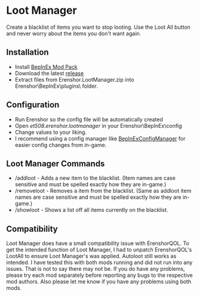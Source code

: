 # Loot Manager
Create a blacklist of items you want to stop looting. Use the Loot All button and never worry about the items you don't want again.

## Installation
- Install [BepInEx Mod Pack](https://thunderstore.io/c/erenshor/p/BepInEx/BepInExPack/)
- Download the latest [release](https://github.com/et508/Erenshor.LootManager)
- Extract files from Erenshor.LootManager.zip into Erenshor\BepInEx\plugins\ folder.

## Configuration
- Run Erenshor so the config file will be automatically created
- Open *et508.erenshor.lootmanager* in your Erenshor\BepInEx\config
- Change values to your liking.
- I recommend using a config manager like [BepInExConfigManager](https://github.com/sinai-dev/BepInExConfigManager) for easier config changes from in-game.

## Loot Manager Commands
- /addloot - Adds a new item to the blacklist. (Item names are case sensitive and must be spelled exactly how they are in-game.)
- /removeloot - Removes a item from the blacklist. (Same as addloot item names are case sensitive and must be spelled exactly how they are in-game.)
- /showloot - Shows a list off all items currently on the blacklist. 

## Compatibility
Loot Manager does have a small compatibility issue with ErenshorQOL. To get the intended function of Loot Manager, I had to unpatch ErenshorQOL's LootAll to ensure Loot Manager's was applied. Autoloot still works as intended. I have tested this with both mods running and did not run into any issues. That is not to say there may not be. If you do have any problems, please try each mod separately before reporting any bugs to the respective mod authors. Also please let me know if you have any problems using both mods. 

